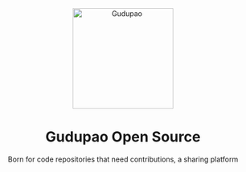 <div align="center">
<img src="/logo.png" alt="Gudupao" width="200">
<h1>Gudupao Open Source</h1>
<p>Born for code repositories that need contributions, a sharing platform</p>
</div>
